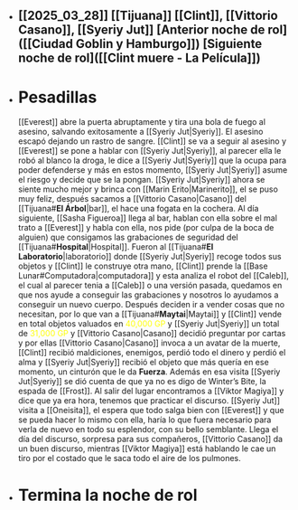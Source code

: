 - [[2025_03_28]]
  [[Tijuana]]
  [[Clint]], [[Vittorio Casano]], [[Syeriy Jut]]
  [Anterior noche de rol]([[Ciudad Goblin y Hamburgo]])
  [Siguiente noche de rol]([[Clint muere - La Película]])
  ---
- # Pesadillas
  [[Everest]] abre la puerta abruptamente y tira una bola de fuego al asesino, salvando exitosamente a [[Syeriy Jut|Syeriy]]. El asesino escapó dejando un rastro de sangre. [[Clint]] se va a seguir al asesino y [[Everest]] se pone a hablar con [[Syeriy Jut|Syeriy]], al parecer ella le robó al blanco la droga, le dice a [[Syeriy Jut|Syeriy]] que la ocupa para poder defenderse y más en estos momento, [[Syeriy Jut|Syeriy]] asume el riesgo y decide que se la pongan.
  [[Syeriy Jut|Syeriy]] ahora se siente mucho mejor y brinca con [[Marin Erito|Marinerito]], el se puso muy feliz, después sacamos a [[Vittorio Casano|Casano]] del [[Tijuana#**El Árbol**|bar]], el hace una fogata en la cochera.
  Al día siguiente, [[Sasha Figueroa]] llega al bar, hablan con ella sobre el mal trato a [[Everest]] y habla con ella, nos pide (por culpa de la boca de alguien) que consigamos las grabaciones de seguridad del [[Tijuana#**Hospital**|Hospital]]. 
  Fueron al [[Tijuana#**El Laboratorio**|laboratorio]] donde [[Syeriy Jut|Syeriy]] recoge todos sus objetos y [[Clint]] le construye otra mano, [[Clint]] prende la [[Base Lunar#Computadora|computadora]] y esta analiza el robot del [[Caleb]], el cual al parecer tenia a [[Caleb]] o una versión pasada, quedamos en que nos ayude a conseguir las grabaciones y nosotros lo ayudamos a conseguir un nuevo cuerpo.
  Después deciden ir a vender cosas que no necesitan, por lo que van a [[Tijuana#**Maytai**|Maytai]] y [[Clint]] vende en total objetos valuados en <font color="#ffff00">40,000 GP</font> y [[Syeriy Jut|Syeriy]] un total de <font color="#ffff00">31,000 GP</font> y [[Vittorio Casano|Casano]] decidió preguntar por cartas y por ellas [[Vittorio Casano|Casano]] invoca a un avatar de la muerte, [[Clint]] recibió maldiciones, enemigos, perdió todo el dinero y perdió el alma y [[Syeriy Jut|Syeriy]] recibió el objeto que más quería en ese momento, un cinturón que le da **Fuerza**. Además en esa visita [[Syeriy Jut|Syeriy]] se dió cuenta de que ya no es digo de Winter’s Bite, la espada de [[Frost]].
  Al salir del lugar encontramos a [[Viktor Magiya]] y dice que ya era hora, tenemos que practicar el discurso.
  [[Syeriy Jut]] visita a [[Oneisita]], el espera que todo salga bien con [[Everest]] y que se pueda hacer lo mismo con ella, haría lo que fuera necesario para verla de nuevo en todo su esplendor, con su bello semblante.
  Llega el día del discurso, sorpresa para sus compañeros, [[Vittorio Casano]] da un buen discurso, mientras [[Viktor Magiya]] está hablando le cae un tiro por el costado que le saca todo el aire de los pulmones.
- # Termina la noche de rol